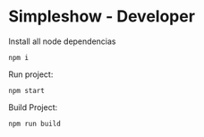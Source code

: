 # Simpleshow - Developer

Install all node dependencias

```shell
npm i
```

Run project:

```shell
npm start
```

Build Project:

```shell
npm run build
```

